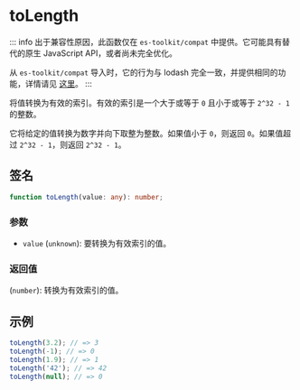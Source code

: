 # toLength

::: info
出于兼容性原因，此函数仅在 `es-toolkit/compat` 中提供。它可能具有替代的原生 JavaScript API，或者尚未完全优化。

从 `es-toolkit/compat` 导入时，它的行为与 lodash 完全一致，并提供相同的功能，详情请见 [这里](../../../compatibility.md)。
:::

将值转换为有效的索引。有效的索引是一个大于或等于 `0` 且小于或等于 `2^32 - 1` 的整数。

它将给定的值转换为数字并向下取整为整数。如果值小于 `0`，则返回 `0`。如果值超过 `2^32 - 1`，则返回 `2^32 - 1`。

## 签名

```typescript
function toLength(value: any): number;
```

### 参数

- `value` (`unknown`): 要转换为有效索引的值。

### 返回值

(`number`): 转换为有效索引的值。

## 示例

```typescript
toLength(3.2); // => 3
toLength(-1); // => 0
toLength(1.9); // => 1
toLength('42'); // => 42
toLength(null); // => 0
```
